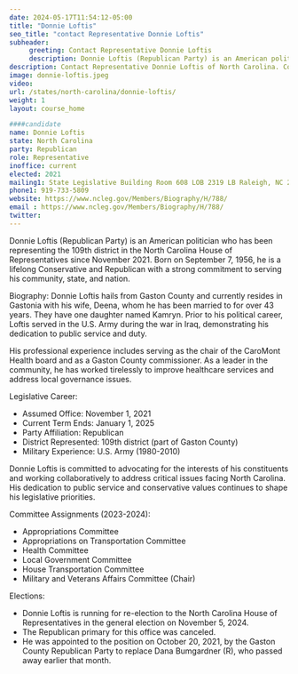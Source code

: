 ```yaml
---
date: 2024-05-17T11:54:12-05:00
title: "Donnie Loftis"
seo_title: "contact Representative Donnie Loftis"
subheader:
     greeting: Contact Representative Donnie Loftis
     description: Donnie Loftis (Republican Party) is an American politician who has been representing the 109th district in the North Carolina House of Representatives since November 2021.
description: Contact Representative Donnie Loftis of North Carolina. Contact information for Donnie Loftis includes email address, phone number, and mailing address.
image: donnie-loftis.jpeg
video:
url: /states/north-carolina/donnie-loftis/
weight: 1
layout: course_home

####candidate
name: Donnie Loftis
state: North Carolina
party: Republican
role: Representative
inoffice: current
elected: 2021
mailing1: State Legislative Building Room 608 LOB 2319 LB Raleigh, NC 27601-1096
phone1: 919-733-5809
website: https://www.ncleg.gov/Members/Biography/H/788/
email : https://www.ncleg.gov/Members/Biography/H/788/
twitter:
---
```

Donnie Loftis (Republican Party) is an American politician who has been representing the 109th district in the North Carolina House of Representatives since November 2021. Born on September 7, 1956, he is a lifelong Conservative and Republican with a strong commitment to serving his community, state, and nation.

Biography:
Donnie Loftis hails from Gaston County and currently resides in Gastonia with his wife, Deena, whom he has been married to for over 43 years. They have one daughter named Kamryn. Prior to his political career, Loftis served in the U.S. Army during the war in Iraq, demonstrating his dedication to public service and duty.

His professional experience includes serving as the chair of the CaroMont Health board and as a Gaston County commissioner. As a leader in the community, he has worked tirelessly to improve healthcare services and address local governance issues.

Legislative Career:
- Assumed Office: November 1, 2021
- Current Term Ends: January 1, 2025
- Party Affiliation: Republican
- District Represented: 109th district (part of Gaston County)
- Military Experience: U.S. Army (1980-2010)

Donnie Loftis is committed to advocating for the interests of his constituents and working collaboratively to address critical issues facing North Carolina. His dedication to public service and conservative values continues to shape his legislative priorities.

Committee Assignments (2023-2024):
- Appropriations Committee
- Appropriations on Transportation Committee
- Health Committee
- Local Government Committee
- House Transportation Committee
- Military and Veterans Affairs Committee (Chair)

Elections:
- Donnie Loftis is running for re-election to the North Carolina House of Representatives in the general election on November 5, 2024.
- The Republican primary for this office was canceled.
- He was appointed to the position on October 20, 2021, by the Gaston County Republican Party to replace Dana Bumgardner (R), who passed away earlier that month.
